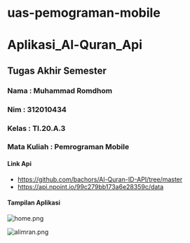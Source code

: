 # uas-pemograman-mobile

# Aplikasi_Al-Quran_Api

## Tugas Akhir Semester

### Nama        : Muhammad Romdhom
### Nim         : 312010434
### Kelas       : TI.20.A.3
### Mata Kuliah : Pemrograman Mobile

#### Link Api
* https://github.com/bachors/Al-Quran-ID-API/tree/master
* https://api.npoint.io/99c279bb173a6e28359c/data


#### Tampilan Aplikasi

![home.png](img/home.png)

![alimran.png](img/alimran.png)